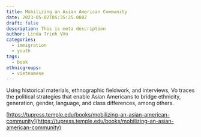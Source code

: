 ```yaml
---
title: Mobilizing an Asian American Community
date: 2023-05-02T05:35:25.000Z
draft: false
description: This is meta description
author: Linda Trinh VVo
categories:
  - immigration
  - youth
tags:
  - book
ethnicgroups:
  - vietnamese
---
```


Using historical materials, ethnographic fieldwork, and interviews, Vo traces the political strategies that enable Asian Americans to bridge ethnicity, generation, gender, language, and class differences, among others.

[https://tupress.temple.edu/books/mobilizing-an-asian-american-community](https://tupress.temple.edu/books/mobilizing-an-asian-american-community)
